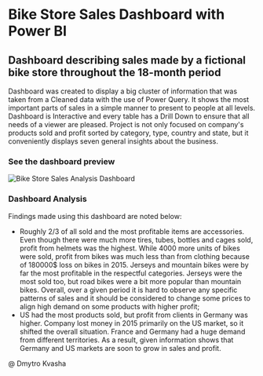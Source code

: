 # Bike Store Sales Dashboard with Power BI

## Dashboard describing sales made by a fictional bike store throughout the 18-month period

Dashboard was created to display a big cluster of information that was taken from a Cleaned data with the use of Power Query. It shows the most important parts of sales in a simple manner to present to people at all levels. Dashboard is Interactive and every table has a Drill Down to ensure that all needs of a viewer are pleased. Project is not only focused on company's products sold and profit sorted by category, type, country and state, but it conveniently displays seven general insights about the business.

### See the dashboard preview

![Bike Store Sales Analysis Dashboard](https://github.com/dimitriousss/2023nba/assets/136066480/ac8a5c6d-08cd-48d9-b03a-6215dcfb127a)

### Dashboard Analysis
Findings made using this dashboard are noted below:
- Roughly 2/3 of all sold and the most profitable items are accessories. Even though there were much more tires, tubes, bottles and cages sold, profit from helmets was the highest. While 4000 more units of bikes were sold, profit from bikes was much less than from clothing because of 180000$ loss on bikes in 2015. Jerseys and mountain bikes were by far the most profitable in the respectful categories. Jerseys were the most sold too, but road bikes were a bit more popular than mountain bikes. Overall, over a given period it is hard to observe any specific patterns of sales and it should be considered to change some prices to align high demand on some products with higher profit;
- US had the most products sold, but profit from clients in Germany was higher. Company lost money in 2015 primarily on the US market, so it shifted the overall situation. France and Germany had a huge demand from different territories. As a result, given information shows that Germany and US markets are soon to grow in sales and profit.

@ Dmytro Kvasha
